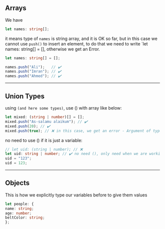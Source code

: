 ## Arrays
We have 
  ```ts
  let names: string[];
  ```
  it means type of `names` is string array, and it is OK so far, but in this case we cannot use `push()` to insert an element, to do that we need to write `let names: string[] = [], otherwise we get an Error.

  ```ts
  let names: string[] = [];

  names.push("Ali");   // ✔️
  names.push("Imran"); // ✔️
  names.push("Ahmed"); // ✔️
  
  ```

- - - - - 

## Union Types
  using `(and here some types)`, use () with array like below: 
  ```ts
  let mixed: (string | number)[] = [];
  mixed.push("As-salamu alaikum"); // ✔️
  mixed.push(20); // ✔️
  mixed.push(true); // ❌ in this case, we get an error - Argument of type 'boolean' is not assignable to parameter of type 'string | number'.

  ```

  no need to use () if it is just a variable:
  ```ts
  // let uid: (string | number); // ❌
  let uid: string | number; // ✔️ no need (), only need when we are working with array like above;
  uid = "123";
  uid = 123;
  ```

  - - - - - 
  ## Objects
  
  This is how we explicitly type our variables before to give them values
  ```ts
  let people: {
  name: string;
  age: number;
  beltColor: string;
  };
  ```

